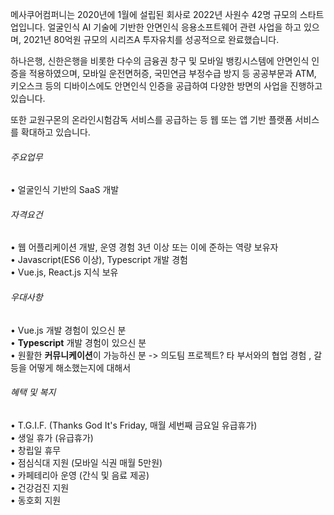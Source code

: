 메사쿠어컴퍼니는 2020년에 1월에 설립된 회사로 2022년 사원수 42명 규모의 스타트업입니다. 얼굴인식 AI 기술에 기반한 안면인식 응용소프트웨어 관련 사업을 하고 있으며, 2021년 80억원 규모의 시리즈A 투자유치를 성공적으로 완료했습니다.  
  
하나은행, 신한은행을 비롯한 다수의 금융권 창구 및 모바일 뱅킹시스템에 안면인식 인증을 적용하였으며, 모바일 운전면허증, 국민연금 부정수급 방지 등 공공부문과 ATM, 키오스크 등의 디바이스에도 안면인식 인증을 공급하여 다양한 방면의 사업을 진행하고 있습니다.  
  
또한 교원구몬의 온라인시험감독 서비스를 공급하는 등 웹 또는 앱 기반 플랫폼 서비스를 확대하고 있습니다.

###### 주요업무

• 얼굴인식 기반의 SaaS 개발

###### 자격요건

• 웹 어플리케이션 개발, 운영 경험 3년 이상 또는 이에 준하는 역량 보유자  
• Javascript(ES6 이상), Typescript 개발 경험  
• Vue.js, React.js 지식 보유

###### 우대사항

• Vue.js 개발 경험이 있으신 분  
• **Typescript** 개발 경험이 있으신 분  
• 원활한 **커뮤니케이션**이 가능하신 분
 -> 의도팀 프로젝트? 타 부서와의 협업 경험 , 갈등을 어떻게 해소했는지에 대해서 

###### 혜택 및 복지

• T.G.I.F. (Thanks God It's Friday, 매월 세번째 금요일 유급휴가)  
• 생일 휴가 (유급휴가)  
• 창립일 휴무  
• 점심식대 지원 (모바일 식권 매월 5만원)  
• 카페테리아 운영 (간식 및 음료 제공)  
• 건강검진 지원  
• 동호회 지원